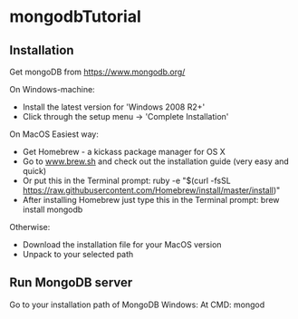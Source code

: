 # mongodbTutorial

## Installation

Get mongoDB from https://www.mongodb.org/

On Windows-machine:
- Install the latest version for 'Windows 2008 R2+'
- Click through the setup menu -> 'Complete Installation'

On MacOS
Easiest way:
- Get Homebrew - a kickass package manager for OS X
- Go to www.brew.sh and check out the installation guide (very easy and quick)
- Or put this in the Terminal prompt: ruby -e "$(curl -fsSL https://raw.githubusercontent.com/Homebrew/install/master/install)"
- After installing Homebrew just type this in the Terminal prompt: brew install mongodb

Otherwise:
- Download the installation file for your MacOS version
- Unpack to your selected path


## Run MongoDB server

Go to your installation path of MongoDB
Windows:
At CMD: mongod